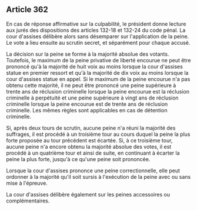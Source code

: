 Article 362
----
En cas de réponse affirmative sur la culpabilité, le président donne lecture aux
jurés des dispositions des articles 132-18 et 132-24 du code pénal. La cour
d'assises délibère alors sans désemparer sur l'application de la peine. Le vote
a lieu ensuite au scrutin secret, et séparément pour chaque accusé.

La décision sur la peine se forme à la majorité absolue des votants. Toutefois,
le maximum de la peine privative de liberté encourue ne peut être prononcé qu'à
la majorité de huit voix au moins lorsque la cour d'assises statue en premier
ressort et qu'à la majorité de dix voix au moins lorsque la cour d'assises
statue en appel. Si le maximum de la peine encourue n'a pas obtenu cette
majorité, il ne peut être prononcé une peine supérieure à trente ans de
réclusion criminelle lorsque la peine encourue est la réclusion criminelle à
perpétuité et une peine supérieure à vingt ans de réclusion criminelle lorsque
la peine encourue est de trente ans de réclusion criminelle. Les mêmes règles
sont applicables en cas de détention criminelle.

Si, après deux tours de scrutin, aucune peine n'a réuni la majorité des
suffrages, il est procédé à un troisième tour au cours duquel la peine la plus
forte proposée au tour précédent est écartée. Si, à ce troisième tour, aucune
peine n'a encore obtenu la majorité absolue des votes, il est procédé à un
quatrième tour et ainsi de suite, en continuant à écarter la peine la plus
forte, jusqu'à ce qu'une peine soit prononcée.

Lorsque la cour d'assises prononce une peine correctionnelle, elle peut ordonner
à la majorité qu'il soit sursis à l'exécution de la peine avec ou sans mise à
l'épreuve.

La cour d'assises délibère également sur les peines accessoires ou
complémentaires.
